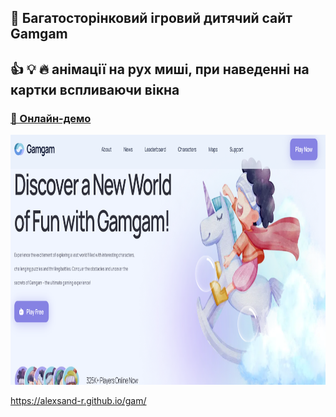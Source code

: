 ## 👩 Багатосторінковий ігровий дитячий сайт Gamgam 
## 👍  💡 🔥 анімації на рух миші, при наведенні на картки вспливаючи вікна
### [🔗 Онлайн-демо](https://alexsand-r.github.io/gam/)
<p align="center">
  <img src="img/46.png" alt="Image 1" width="800" height="400">
</p>




https://alexsand-r.github.io/gam/

